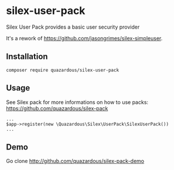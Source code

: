 # silex-user-pack
Silex User Pack provides a basic user security provider

It's a rework of https://github.com/jasongrimes/silex-simpleuser.

## Installation

    composer require quazardous/silex-user-pack

## Usage

See Silex pack for more informations on how to use packs:
https://github.com/quazardous/silex-pack

```
...
$app->register(new \Quazardous\Silex\UserPack\SilexUserPack())
...
```

## Demo

Go clone http://github.com/quazardous/silex-pack-demo